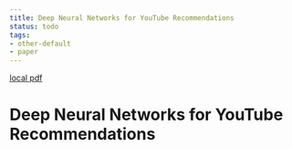 ```yaml
---
title: Deep Neural Networks for YouTube Recommendations
status: todo
tags:
- other-default
- paper
---
```


[local pdf](../../../pdfs/Deep%20Neural%20Networks%20for%20YouTube%20Recommendations.pdf)

# Deep Neural Networks for YouTube Recommendations
